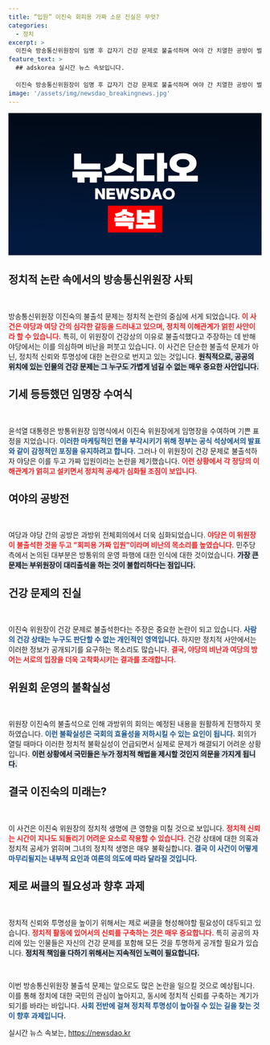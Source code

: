 ```yaml
---
title: “입원” 이진숙 회피용 가짜 소문 진실은 무엇?
categories:
  - 정치
excerpt: >
  이진숙 방송통신위원장이 임명 후 갑자기 건강 문제로 불출석하며 여야 간 치열한 공방이 벌어졌다. 야당은 이를 가짜 입원이라 주장한 반면, 여당은 위원장의 상태 침해를 반박하며 반발하고 있다. 과방위의 파행과 관련된 긴장감이 커지고 있다.
feature_text: >
  ## adskorea 실시간 뉴스 속보입니다.

  이진숙 방송통신위원장이 임명 후 갑자기 건강 문제로 불출석하며 여야 간 치열한 공방이 벌어졌다. 야당은 이를 가짜 입원이라 주장한 반면, 여당은 위원장의 상태 침해를 반박하며 반발하고 있다. 과방위의 파행과 관련된 긴장감이 커지고 있다.
image: '/assets/img/newsdao_breakingnews.jpg'
---
```


<p><img src="/assets/img/newsdao_breakingnews.jpg" alt="adskorea 속보" /></p>

<h2 data-ke-size="size26">정치적 논란 속에서의 방송통신위원장 사퇴</h2>

<p data-ke-size="size16">&nbsp;</p>

<p>방송통신위원장 이진숙의 불출석 문제는 정치적 논란의 중심에 서게 되었습니다. <b><span style="color: #ee2323;">이 사건은 야당과 여당 간의 심각한 갈등을 드러내고 있으며, 정치적 이해관계가 얽힌 사안이라 할 수 있습니다.</span></b> 특히, 이 위원장이 건강상의 이유로 불출석했다고 주장하는 데 반해 야당에서는 이를 의심하며 비난을 퍼붓고 있습니다. 이 사건은 단순한 불출석 문제가 아닌, 정치적 신뢰와 투명성에 대한 논란으로 번지고 있는 것입니다. <b><span style="background-color: #21538527;">원칙적으로, 공공의 위치에 있는 인물의 건강 문제는 그 누구도 가볍게 넘길 수 없는 매우 중요한 사안입니다.</span></b></p>

<h2 data-ke-size="size26">기세 등등했던 임명장 수여식</h2>

<p data-ke-size="size16">&nbsp;</p>

<p>윤석열 대통령은 방통위원장 임명식에서 이진숙 위원장에게 임명장을 수여하며 기쁜 표정을 지었습니다. <b><span style="color: #1a5490;">이러한 마케팅적인 면을 부각시키기 위해 정부는 공식 석상에서의 발표와 같이 감정적인 포징을 유지하려고 합니다.</span></b> 그러나 이 위원장이 건강 문제로 불출석하자 야당은 이를 두고 가짜 입원이라는 논란을 제기했습니다. <b><span style="color: #ee2323;">이런 상황에서 각 정당의 이해관계가 얽히고 설키면서 정치적 공세가 심화될 조짐이 보입니다.</span></b> </p>

<h2 data-ke-size="size26">여야의 공방전</h2>

<p data-ke-size="size16">&nbsp;</p>

<p>여당과 야당 간의 공방은 과방위 전체회의에서 더욱 심화되었습니다. <b><span style="color: #ee2323;">야당은 이 위원장이 불출석한 것을 두고 "회피용 가짜 입원"이라며 비난의 목소리를 높였습니다.</span></b> 민주당 측에서 논의된 대부분은 방통위의 운영 파행에 대한 인식에 대한 것이었습니다. <b><span style="background-color: #21538527;">가장 큰 문제는 부위원장이 대리출석을 하는 것이 불합리하다는 점입니다.</span></b> </p>

<h2 data-ke-size="size26">건강 문제의 진실</h2>

<p data-ke-size="size16">&nbsp;</p>

<p>이진숙 위원장이 건강 문제로 불출석한다는 주장은 중요한 논란이 되고 있습니다. <b><span style="color: #1a5490;">사람의 건강 상태는 누구도 판단할 수 없는 개인적인 영역입니다.</span></b> 하지만 정치적 사안에서는 이러한 정보가 공개되기를 요구하는 목소리도 많습니다. <b><span style="color: #ee2323;">결국, 야당의 비난과 여당의 방어는 서로의 입장을 더욱 고착화시키는 결과를 초래합니다.</span></b></p>

<h2 data-ke-size="size26">위원회 운영의 불확실성</h2>

<p data-ke-size="size16">&nbsp;</p>

<p>위원장 이진숙의 불출석으로 인해 과방위의 회의는 예정된 내용을 원활하게 진행하지 못하였습니다. <b><span style="color: #1a5490;">이런 불확실성은 국회의 효율성을 저하시킬 수 있는 요인이 됩니다.</span></b> 회의가 열릴 때마다 이러한 정치적 불확실성이 언급되면서 실제로 문제가 해결되기 어려운 상황입니다. <b><span style="background-color: #21538527;">이런 상황에서 국민들은 누가 정치적 해법을 제시할 것인지 의문을 가지게 됩니다.</span></b></p>

<h2 data-ke-size="size26">결국 이진숙의 미래는?</h2>

<p data-ke-size="size16">&nbsp;</p>

<p>이 사건은 이진숙 위원장의 정치적 생명에 큰 영향을 미칠 것으로 보입니다. <b><span style="color: #ee2323;">정치적 신뢰는 시간이 지나도 되돌리기 어려운 요소로 작용할 수 있습니다.</span></b> 건강 상태에 대한 의혹과 정치적 공세가 얽히며 그녀의 정치적 생명은 매우 불확실합니다. <b><span style="color: #1a5490;">결국 이 사건이 어떻게 마무리될지는 내부적 요인과 여론의 의도에 따라 달라질 것입니다.</span></b></p>

<h2 data-ke-size="size26">제로 써클의 필요성과 향후 과제</h2>

<p data-ke-size="size16">&nbsp;</p>

<p>정치적 신뢰와 투명성을 높이기 위해서는 제로 써클을 형성해야할 필요성이 대두되고 있습니다. <b><span style="color: #ee2323;">정치적 활동에 있어서의 신뢰를 구축하는 것은 매우 중요합니다.</span></b> 특히 공공의 자리에 있는 인물들은 자신의 건강 문제를 포함해 모든 것을 투명하게 공개할 필요가 있습니다. <b><span style="background-color: #21538527;">정치적 책임을 다하기 위해서는 지속적인 노력이 필요합니다.</span></b></p>

<p data-ke-size="size16">&nbsp;</p>

<p>이번 방송통신위원장 불출석 문제는 앞으로도 많은 논란을 일으킬 것으로 예상됩니다. 이를 통해 정치에 대한 국민의 관심이 높아지고, 동시에 정치적 신뢰를 구축하는 계기가 되기를 바라는 바입니다. <b><span style="color: #1a5490;">사회 전반에 걸쳐 정치적 투명성이 높아질 수 있는 길을 찾는 것이 향후 과제입니다.</span></b></p>
실시간 뉴스 속보는, <a href="https://newsdao.kr" rel="dofollow">https://newsdao.kr</a>


